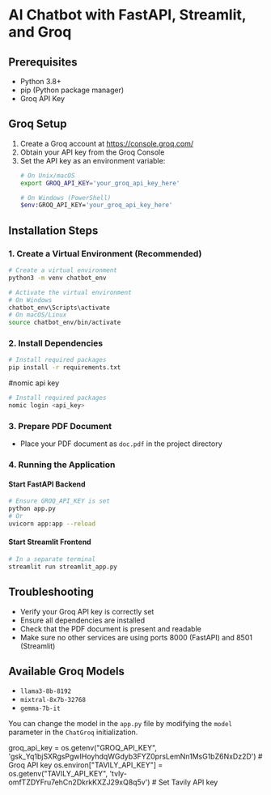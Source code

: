# AI Chatbot with FastAPI, Streamlit, and Groq

## Prerequisites
- Python 3.8+
- pip (Python package manager)
- Groq API Key

## Groq Setup
1. Create a Groq account at https://console.groq.com/
2. Obtain your API key from the Groq Console
3. Set the API key as an environment variable:
   ```bash
   # On Unix/macOS
   export GROQ_API_KEY='your_groq_api_key_here'
   
   # On Windows (PowerShell)
   $env:GROQ_API_KEY='your_groq_api_key_here'
   ```

## Installation Steps

### 1. Create a Virtual Environment (Recommended)
```bash
# Create a virtual environment
python3 -m venv chatbot_env

# Activate the virtual environment
# On Windows
chatbot_env\Scripts\activate
# On macOS/Linux
source chatbot_env/bin/activate
```

### 2. Install Dependencies
```bash
# Install required packages
pip install -r requirements.txt
```

#nomic api key 

```bash
# Install required packages
nomic login <api_key>
```


### 3. Prepare PDF Document
- Place your PDF document as `doc.pdf` in the project directory

### 4. Running the Application

#### Start FastAPI Backend
```bash
# Ensure GROQ_API_KEY is set
python app.py
# Or 
uvicorn app:app --reload
```

#### Start Streamlit Frontend
```bash
# In a separate terminal
streamlit run streamlit_app.py
```

## Troubleshooting
- Verify your Groq API key is correctly set
- Ensure all dependencies are installed
- Check that the PDF document is present and readable
- Make sure no other services are using ports 8000 (FastAPI) and 8501 (Streamlit)

## Available Groq Models
- `llama3-8b-8192`
- `mixtral-8x7b-32768`
- `gemma-7b-it`

You can change the model in the `app.py` file by modifying the `model` parameter in the `ChatGroq` initialization.




groq_api_key = os.getenv("GROQ_API_KEY", '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')  # Groq API key
os.environ["TAVILY_API_KEY"] = os.getenv("TAVILY_API_KEY", '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')  # Set Tavily API key
